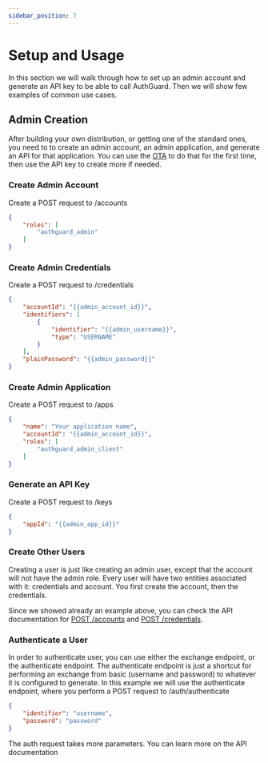 ```yaml
---
sidebar_position: 7
---
```

# Setup and Usage
In this section we will walk through how to set up an admin account and generate 
an API key to be able to call AuthGuard. Then we will show few examples of common
use cases.

## Admin Creation
After building your own distribution, or getting one of the standard ones, you 
need to to create an admin account, an admin application, and generate an API 
for that application. You can use the [OTA](/docs/deployment#One-Time-Admin) to do 
that for the first time, then use the API key to create more if needed.

### Create Admin Account
Create a POST request to /accounts
```json
{
	"roles": [
		"authguard_admin"
	]
}
```

### Create Admin Credentials
Create a POST request to /credentials
```json
{
	"accountId": "{{admin_account_id}}",
	"identifiers": [
		{
			"identifier": "{{admin_username}}",
			"type": "USERNAME"
		}
	],
	"plainPassword": "{{admin_password}}"
}
```

### Create Admin Application
Create a POST request to /apps
```json
{
    "name": "Your application name",
	"accountId": "{{admin_account_id}}",
	"roles": [
		"authguard_admin_client"
	]
}
```

### Generate an API Key
Create a POST request to /keys
```json
{
	"appId": "{{admin_app_id}}"
}
```

### Create Other Users
Creating a user is just like creating an admin user, except that the account 
will not have the admin role. Every user will have two entities associated 
with it: credentials and account. You first create the account, then the 
credentials.

Since we showed already an example above, you can check the API documentation 
for [POST /accounts](/api#operation/createAccount) and 
[POST /credentials](/api#operation/createCredentials).

### Authenticate a User
In order to authenticate user, you can use either the exchange endpoint, or 
the authenticate endpoint. The authenticate endpoint is just a shortcut for 
performing an exchange from basic (username and password) to whatever it is 
configured to generate. In this example we will use the authenticate endpoint, 
where you perform a POST request to /auth/authenticate
```json
{
    "identifier": "username",
    "password": "password"
}
```

The auth request takes more parameters. You can learn more on the API 
documentation 